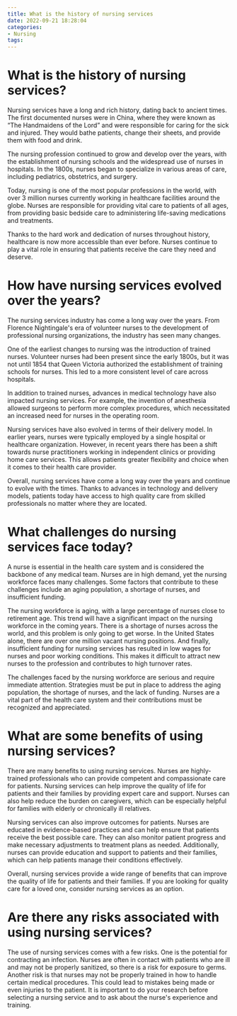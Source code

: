 ```yaml
---
title: What is the history of nursing services 
date: 2022-09-21 18:28:04
categories:
- Nursing
tags:
---
```



#  What is the history of nursing services? 

Nursing services have a long and rich history, dating back to ancient times. The first documented nurses were in China, where they were known as “The Handmaidens of the Lord” and were responsible for caring for the sick and injured. They would bathe patients, change their sheets, and provide them with food and drink.

The nursing profession continued to grow and develop over the years, with the establishment of nursing schools and the widespread use of nurses in hospitals. In the 1800s, nurses began to specialize in various areas of care, including pediatrics, obstetrics, and surgery.

Today, nursing is one of the most popular professions in the world, with over 3 million nurses currently working in healthcare facilities around the globe. Nurses are responsible for providing vital care to patients of all ages, from providing basic bedside care to administering life-saving medications and treatments.

Thanks to the hard work and dedication of nurses throughout history, healthcare is now more accessible than ever before. Nurses continue to play a vital role in ensuring that patients receive the care they need and deserve.

#  How have nursing services evolved over the years? 

The nursing services industry has come a long way over the years. From Florence Nightingale's era of volunteer nurses to the development of professional nursing organizations, the industry has seen many changes.

One of the earliest changes to nursing was the introduction of trained nurses. Volunteer nurses had been present since the early 1800s, but it was not until 1854 that Queen Victoria authorized the establishment of training schools for nurses. This led to a more consistent level of care across hospitals.

In addition to trained nurses, advances in medical technology have also impacted nursing services. For example, the invention of anesthesia allowed surgeons to perform more complex procedures, which necessitated an increased need for nurses in the operating room.

Nursing services have also evolved in terms of their delivery model. In earlier years, nurses were typically employed by a single hospital or healthcare organization. However, in recent years there has been a shift towards nurse practitioners working in independent clinics or providing home care services. This allows patients greater flexibility and choice when it comes to their health care provider.

Overall, nursing services have come a long way over the years and continue to evolve with the times. Thanks to advances in technology and delivery models, patients today have access to high quality care from skilled professionals no matter where they are located.

#  What challenges do nursing services face today? 

A nurse is essential in the health care system and is considered the backbone of any medical team. Nurses are in high demand, yet the nursing workforce faces many challenges. Some factors that contribute to these challenges include an aging population, a shortage of nurses, and insufficient funding. 

The nursing workforce is aging, with a large percentage of nurses close to retirement age. This trend will have a significant impact on the nursing workforce in the coming years. There is a shortage of nurses across the world, and this problem is only going to get worse. In the United States alone, there are over one million vacant nursing positions. And finally, insufficient funding for nursing services has resulted in low wages for nurses and poor working conditions. This makes it difficult to attract new nurses to the profession and contributes to high turnover rates. 

The challenges faced by the nursing workforce are serious and require immediate attention. Strategies must be put in place to address the aging population, the shortage of nurses, and the lack of funding. Nurses are a vital part of the health care system and their contributions must be recognized and appreciated.

#  What are some benefits of using nursing services? 

There are many benefits to using nursing services. Nurses are highly-trained professionals who can provide competent and compassionate care for patients. Nursing services can help improve the quality of life for patients and their families by providing expert care and support. Nurses can also help reduce the burden on caregivers, which can be especially helpful for families with elderly or chronically ill relatives.

Nursing services can also improve outcomes for patients. Nurses are educated in evidence-based practices and can help ensure that patients receive the best possible care. They can also monitor patient progress and make necessary adjustments to treatment plans as needed. Additionally, nurses can provide education and support to patients and their families, which can help patients manage their conditions effectively.

Overall, nursing services provide a wide range of benefits that can improve the quality of life for patients and their families. If you are looking for quality care for a loved one, consider nursing services as an option.

#  Are there any risks associated with using nursing services?

The use of nursing services comes with a few risks. One is the potential for contracting an infection. Nurses are often in contact with patients who are ill and may not be properly sanitized, so there is a risk for exposure to germs. Another risk is that nurses may not be properly trained in how to handle certain medical procedures. This could lead to mistakes being made or even injuries to the patient. It is important to do your research before selecting a nursing service and to ask about the nurse's experience and training.